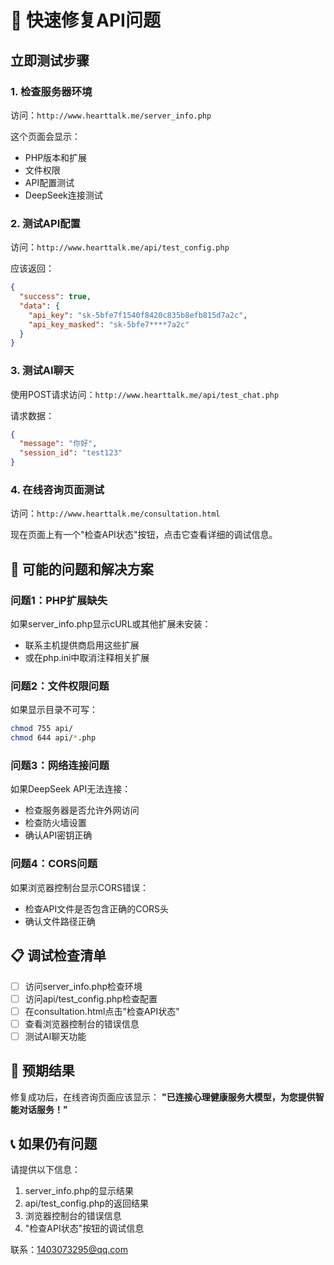 # 🚀 快速修复API问题

## 立即测试步骤

### 1. 检查服务器环境
访问：`http://www.hearttalk.me/server_info.php`

这个页面会显示：
- PHP版本和扩展
- 文件权限
- API配置测试
- DeepSeek连接测试

### 2. 测试API配置
访问：`http://www.hearttalk.me/api/test_config.php`

应该返回：
```json
{
  "success": true,
  "data": {
    "api_key": "sk-5bfe7f1540f8420c835b8efb815d7a2c",
    "api_key_masked": "sk-5bfe7****7a2c"
  }
}
```

### 3. 测试AI聊天
使用POST请求访问：`http://www.hearttalk.me/api/test_chat.php`

请求数据：
```json
{
  "message": "你好",
  "session_id": "test123"
}
```

### 4. 在线咨询页面测试
访问：`http://www.hearttalk.me/consultation.html`

现在页面上有一个"检查API状态"按钮，点击它查看详细的调试信息。

## 🔧 可能的问题和解决方案

### 问题1：PHP扩展缺失
如果server_info.php显示cURL或其他扩展未安装：
- 联系主机提供商启用这些扩展
- 或在php.ini中取消注释相关扩展

### 问题2：文件权限问题
如果显示目录不可写：
```bash
chmod 755 api/
chmod 644 api/*.php
```

### 问题3：网络连接问题
如果DeepSeek API无法连接：
- 检查服务器是否允许外网访问
- 检查防火墙设置
- 确认API密钥正确

### 问题4：CORS问题
如果浏览器控制台显示CORS错误：
- 检查API文件是否包含正确的CORS头
- 确认文件路径正确

## 📋 调试检查清单

- [ ] 访问server_info.php检查环境
- [ ] 访问api/test_config.php检查配置
- [ ] 在consultation.html点击"检查API状态"
- [ ] 查看浏览器控制台的错误信息
- [ ] 测试AI聊天功能

## 🎯 预期结果

修复成功后，在线咨询页面应该显示：
**"已连接心理健康服务大模型，为您提供智能对话服务！"**

## 📞 如果仍有问题

请提供以下信息：
1. server_info.php的显示结果
2. api/test_config.php的返回结果
3. 浏览器控制台的错误信息
4. "检查API状态"按钮的调试信息

联系：1403073295@qq.com
